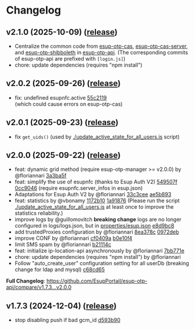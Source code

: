 # Changelog

## v2.1.0 (2025-10-09) ([release](https://github.com/EsupPortail/esup-otp-api/releases/tag/v2.1.0))
- Centralize the common code from [esup-otp-cas](https://github.com/EsupPortail/esup-otp-cas), [esup-otp-cas-server](https://github.com/EsupPortail/esup-otp-cas-server), and [esup-otp-shibboleth](https://github.com/Renater/esup-otp-shibboleth/) in [esup-otp-api](https://github.com/EsupPortail/esup-otp-api/tree/master/public). (The corresponding commits of esup-otp-api are prefixed with `[login.js]`)
- chore: update dependencies (requires "npm install")

## v2.0.2 (2025-09-26) ([release](https://github.com/EsupPortail/esup-otp-api/releases/tag/v2.0.2))
- fix: undefined esupnfc.active [55c2119](https://github.com/EsupPortail/esup-otp-api/commit/55c2119f34274f208fa68271e770811932eacdf6)<br />
(which could cause errors on esup-otp-cas)

## v2.0.1 (2025-09-23) ([release](https://github.com/EsupPortail/esup-otp-api/releases/tag/v2.0.1))
- fix `get_uids()` (used by [./update_active_state_for_all_users.js](https://github.com/EsupPortail/esup-otp-api/blob/master/update_active_state_for_all_users.js) script)

## v2.0.0 (2025-09-22) ([release](https://github.com/EsupPortail/esup-otp-api/releases/tag/v2.0.0))
- feat: dynamic grid method (require esup-otp-manager >= v2.0.0) by @floriannari [3a3ba5f](https://github.com/EsupPortail/esup-otp-api/commit/3a3ba5f17e6bf54d59117e7e44355a6c66aecf8c)
- feat: simplify the use of esupnfc (thanks to Esup Auth V2) [549507f](https://github.com/EsupPortail/esup-otp-api/commit/549507fdf7a5e345a116876e9a7c5bdab3be5393) [0cc9046](https://github.com/EsupPortail/esup-otp-api/commit/0cc9046bfe6d70a65698d712d35d7e7ed1f70722) (require esupnfc.server_infos in esup.json)
- Adaptations for Esup Auth V2 by @floriannari [33c3cee](https://github.com/EsupPortail/esup-otp-api/commit/33c3cee7c54ae8a2269988b2ed87047d88561539) [ae5b893](https://github.com/EsupPortail/esup-otp-api/commit/ae5b8931793f592c59d30cb3f84a338dc2520d7b)
- feat: statistics by @vbonamy [1172b10](https://github.com/EsupPortail/esup-otp-api/commit/1172b10ca773c985ff0ede31bf717edaf2094144) [1a91876](https://github.com/EsupPortail/esup-otp-api/commit/1a9187677b82f6caee9f1982d0e21a7002933b28) (Please run the script [./update_active_state_for_all_users.js](https://github.com/EsupPortail/esup-otp-api/blob/master/update_active_state_for_all_users.js) at least once to improve the statistics reliability.)
- improve logs by @guillomovitch **breaking change** logs are no longer configured in logs/logs.json, but in [properties/esup.json](https://github.com/EsupPortail/esup-otp-api/blob/v2.0.0/properties/esup.json#L175) [e8d9bc8](https://github.com/EsupPortail/esup-otp-api/commit/e8d9bc871a579650fba8c79a97b85a61fc04a1ad)
- add trustedProxies configuration by @floriannari [8ea378c](https://github.com/EsupPortail/esup-otp-api/commit/8ea378c68f6ec38f4955109910f093698f77c880) [0972deb](https://github.com/EsupPortail/esup-otp-api/commit/0972deb39bc5eedbdececc9473301bbfddc4a1b2)
- improve CONF by @floriannari [cf0409a](https://github.com/EsupPortail/esup-otp-api/commit/cf0409aeb4cdc90b076598d28854a63af01de487) [b0e10f4](https://github.com/EsupPortail/esup-otp-api/commit/b0e10f4ff5fbc51d96043a3cbb6249e2f7410244)
- limit SMS spam by @floriannari [b21114c](https://github.com/EsupPortail/esup-otp-api/commit/b21114caf69be6e2196108ff5643be91b67c8aa2)
- feat: initialize ip-location-api asynchronously by @floriannari [7bb771e](https://github.com/EsupPortail/esup-otp-api/commit/7bb771e9ba73d861d6f00817ff875025f473e2c0)
- chore: update dependencies (requires "npm install") by @floriannari
- Follow "auto_create_user" configuration setting for all userDb (breaking change for ldap and mysql) [c68cd65](https://github.com/EsupPortail/esup-otp-api/commit/c68cd65298d71a63b8b056da0af759cb5050d8f9)

**Full Changelog**: https://github.com/EsupPortail/esup-otp-api/compare/v1.7.3...v2.0.0

## v1.7.3 (2024-12-04) ([release](https://github.com/EsupPortail/esup-otp-api/releases/tag/v1.7.3))
- stop disabling push if bad gcm_id [d593b90](https://github.com/EsupPortail/esup-otp-api/commit/d593b90a132b47ff61feb76a0677750932420c26)

